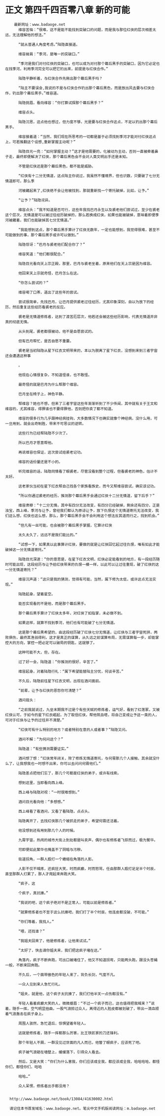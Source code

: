 # 正文 第四千四百零八章 新的可能
        最新网址：www.badaoge.net
          维容苦恼：“很难，这不是能不能找到突破口的问题，而是我与那位红侠的层次相差太远，无法理解他的想法。”
      
          “就从普通人角度考虑。”陆隐直接道。
      
          维容耸肩：“季河，是唯一的突破口。”
      
          “季河是我们对付红侠的突破口，也可以成为对付那个幕后黑手的突破口，因为它必定也在找季河，利用季河完全可以把它钓出来，前提是与红侠合作。”
      
          陆隐平静听着，与红侠合作先揪出那个幕后黑手吗？
      
          “陆主不要误会,我说的不是与红侠合作钓出那个幕后黑色，而是放出风去要与红侠合作，钓出那个幕后黑手。”维容道。
      
          陆隐挑眉，看向维容：“你打算试探那个幕后黑手？”
      
          维容点头。
      
          陆隐沉思，这点他也想过，但力度不够，光是要与红侠合作这点，不足以钓出那个幕后黑手。
      
          维容接着道：“当然，我们现在所思考的一切都是基于必须找到季河才能对付红侠这点上，可若推翻这个设想,重新掌握主动呢？”
      
          陆隐目光一亮：“如何掌握主动？”这才是他需要的，化被动为主动，否则一直被牵着鼻子走，最终即便解决了红侠，那个幕后黑色会不会对人类文明出手还是未知。
      
          不管是红侠还是那个幕后黑色，都不能是威胁。
      
          “红侠有十二分无情道，这点陆主你说过，我虽然不懂境界，但也识数，只要破了七分无情道即可，那么季
      
          河被藏起来了,红侠绝不会让他被找到，那就重新找一个寄托破掉，比如，让予。”
      
          “让予？”陆隐诧异。
      
          维容点头：“我不知道是否可行，这些年我找巴月永生以及裘老他们尝试过，至少在裘老这个层次，无情道是可以被过往经历破掉的，那么若换成红侠，如果也能被破掉，意味着即便季河被藏着，我们也能破掉其七分无情道。”
      
          “我能想到这点，那个幕后黑手算计了红侠无数年，一定也能想到，我觉得很难，甚至不可能做到的事，那个幕后黑手或许可以做到。”
      
          陆隐惊讶：“巴月与裘老他们配合你了？”
      
          维容笑道：“他们都很配合。”
      
          陆隐目光看向天上宗正殿，那里，巴月与裘老坐着，原来他们在天上宗是因为维容。
      
          他回来天上宗就奇怪，巴月怎么在这。
      
          “你怎么尝试的？”
      
          维容喝了口茶，道出了这些年的尝试。
      
          尝试很简单，先找巴月，让巴月提供裘老过往经历，尤其印象深刻，自以为放下的经历，然后重复这些经历看裘老的反应。
      
          裘老是无情道修炼者，达到了渡苦厄层次，他若还会被这些经历影响，代表无情道并非真的彻底无情。
      
          从头到尾，裘老都很被动，他不是自愿尝试的。
      
          但有巴月帮忙，是否自愿不重要。
      
          裘老是当初陆隐从星下红衣文明带来的，本以为脱离了星下红衣，没想到来到三者宇宙还会遭遇这种事
      
          。
      
          他现在心情很复杂，不知道怪谁，也不敢怪。
      
          最奇怪的就是巴月为什么帮那个维容。
      
          巴月坐在椅子上，神色平静。
      
          帮维容？她也不想，但来了三者宇宙这些年渐渐听到了不少传闻，其中就有关于王文和维容的，尤其维容，得罪谁也不要得罪他，否则把你卖了都不知道。
      
          维容的很多行为几乎跟神经病挂钩，大多数情况下也确实就像个神经病，没什么用，可一旦用到，就会出奇制胜，带来不可思议的逆转。
      
          这些行为已经帮陆隐不少次了。
      
          所以巴月才愿意帮他。
      
          再说维容也保证，这次尝试给裘老记功。
      
          维容的话份量还是不小的。
      
          听完维容的话，陆隐同情看了眼裘老，尽管没看到整个过程，但看裘老的神色，估计不太好。
      
          这老家伙当初在星下红衣帮自己找各个家族看族史，而今又帮维容尝试，确实该记功。
      
          “所以你通过裘老的经历，推测那个幕后黑手会通过红侠十二分无情道，留下后手？”
      
          维容肃穆：“十二分无情，其中有四分无法改变，有四分已经破掉，剩余还有四分，正是浊宝，西上峰，季河与让予，曾经我们都认为原谅让予，放下仇恨这个无情道寄托无法改变，我们这么想，红侠也这么想，那么，那个幕后黑手会不会利用这个想法反其道而行之，找到机会。”
      
          “但凡有一丝可能，也会被那个幕后黑手掌握，它算计红侠
      
          太久太久了，远远不是我们能比的。”
      
          “试想一下，如果真以此事算计红侠，要做的就是让红侠回忆起过往仇恨，唯有如此才能破掉这一分无情道寄托。”
      
          陆隐目光深邃：“你的意思是，在星下红衣文明，红侠必定能看到的地方，有一段经历随时可能出现，这段经历与让予给红侠带来的仇恨一模一样，以此可以让过往重现，破了红侠的这一分无情道寄托？”
      
          维容沉声道：“这只是我的猜测，觉得有可能，当然，属下修为太低，或许这点无法实现。”
      
          陆隐起身，望着星空。
      
          能否实现看的不是他，而是那个幕后黑手。
      
          那个幕后黑手算计了红侠太多年，对红侠了如指掌，未必做不到。
      
          如果这样，就算不找到季河，他们也有可能破了七分无情道。
      
          这是那个幕后黑希望的，由这段经历破了红侠七分无情道，让红侠与三者宇宙死拼，两败俱伤，最终其渔翁得利，这才是真正的谋算，从久远之前谋算布局，无需谋算每一步，却能掌控大的方向，掌控一把必定可以破局的钥匙，这就够了。
      
          这种可能不大，但，存在。
      
          过了好一会，陆隐道：“你推测的很好，辛苦了。”
      
          维容起身，对着陆隐行礼：“属下希望能替陆主分忧，何谈辛苦。”
      
          不久后，陆隐前往星下红衣文明，出现在酒问面前。
      
          “前辈，让予与红侠的恩怨你可清楚？”
      
          酒问摇头：
      
          “之前我就说过，九垒末期我不过是个有些天赋的修炼者，运气好，看到了红莲冢，又被红侠认可，于如今的星下红衣崛起，为了取信红侠，帮他筑血塔，将自己变成让予这一类的人，可对于红侠与让予的过往并不清楚。”
      
          “红侠可有什么特别的地方？或者特别在意的人或者事？”陆隐又问。
      
          酒问不解：“为何问这个？”
      
          陆隐道：“有些猜测需要证实。”
      
          酒问想了想：“红侠常年闭关，除了修炼无情道寄托，与何霄那几个人接触，其余就没什么了，让我想我也一时想不出来，你可以去问问何霄他们。”
      
          陆隐差点把他们忘了，那几个可都是红侠的弟子，或许有线索。
      
          想到这里，当即看向西上峰。
      
          西上峰与陆隐对视：“一时很难想到。”
      
          酒问目光看向他：“多想想。”
      
          西上峰看了看酒问，又看了看陆隐，点点头。
      
          陆隐离开了，去找红侠那几个被抓走的弟子，希望何霄还活着。
      
          他没想到还有用到那几个人的时候。
      
          九霄宇宙，热闹的城市大街上到处都是叫卖声，偶尔也有修炼者飞掠而过，极为繁华。
      
          可即便如此繁华也掩盖不了阴暗与污秽。
      
          街道拐角，一群人殴打一个蜷缩在角落的人影。
      
          人影不仅不喊疼，还疯狂大笑，时而疯癫，时而怒骂，任由那群人殴打足足半个时辰，直至那群人打累了，那人才爬起来奔跑大笑。
      
          “疯子，这
      
          个疯子，真抗揍。”
      
          “我说的吧，这个疯子绝对不是正常人，可能以前是修炼者。”
      
          “就算修炼者也不至于这么抗揍吧，我们打了半个时辰，他连皮都没破，不可能。”
      
          “你们等着，我找人。”
      
          “喂，还找谁？”
      
          “我姐夫回来了，他是修炼者，让他来试试。”
      
          “太好了，快去请你姐夫来，我们把这疯子堵在这。”
      
          角落内，疯子不断奔跑，可出口被堵住了，他又不知道拐弯，只能两头跑，跟没头苍蝇一般，不断来回奔跑。
      
          不久后，一个面带傲色的年轻人来了，背负长剑，气度不凡。
      
          一众人见到来人急忙行礼。
      
          “姐夫，就是他，这个疯子太抗揍了，我们打他半天一点伤都没有。”
      
          年轻人看着疯癫大笑的人，微微蹙眉：“不过一个疯子而已，这也值得把我喊来？”说着，随手一挥，空气明显扭曲，一股气浪掠过众人，离得近的人脸皮都被划破了，带出一滴血顺着气浪轰击在疯子身上。
      
          周围人骇然，急忙退后，惊惧望着年轻人。
      
          这就是修炼者，随手一挥都那么厉害，比王铁匠家的刀还锋利。
      
          那个年轻人不屑，一群没见过世面的凡人而已，他瞥了眼疯子，应该死了吧。
      
          疯子被气浪砸在墙壁上，缓缓落下，引得众人看去。
      
          然后，又是大笑：“你们为什么害我，你们应该成全我，都应该成全我，哈哈哈哈，都怪你们，都怪你们，哈哈
      
          哈哈…”
      
          众人呆愣，修炼者出手都没用？
      
      
      http://www.badaoge.net/book/13084/41630002.html
      
      请记住本书首发域名：www.badaoge.net。笔尖中文手机版阅读网址：m.badaoge.net